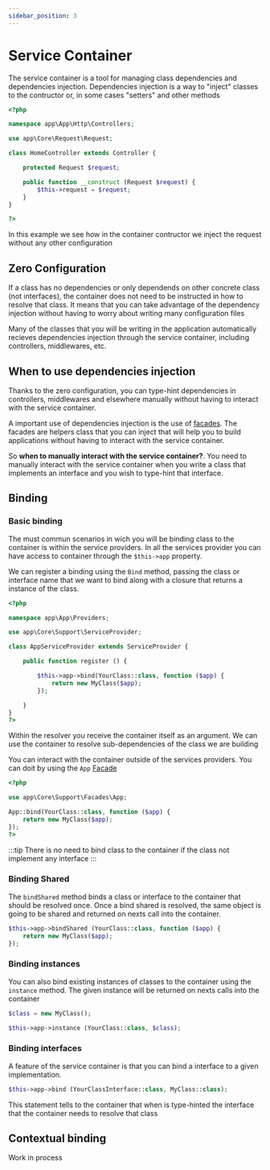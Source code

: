 ```yaml
---
sidebar_position: 3
---
```


# Service Container

The service container is a tool for managing class dependencies and dependencies injection.
Dependencies injection is a way to "inject" classes to the contructor or, in some cases "setters" and other methods

```php title="Example dependencies injection"
<?php

namespace app\App\Http\Controllers;

use app\Core\Request\Request;

class HomeController extends Controller {

    protected Request $request;

    public function __construct (Request $request) {
        $this->request = $request;
    }
}

?>
```

In this example we see how in the container contructor we inject the request without any other configuration

## Zero Configuration

If a class has no dependencies or only dependends on other concrete class (not interfaces), the container does not need to be instructed in how to resolve that class. It means that you can take advantage of the dependency injection without having to worry about writing many configuration files

Many of the classes that you will be writing in the application automatically recieves dependencies injection through the service container, including controllers, middlewares, etc.

## When to use dependencies injection

Thanks to the zero configuration, you can type-hint dependencies in controllers, middlewares and elsewhere manually without having to interact with the service container.

A important use of dependencies injection is the use of [facades](./facade). The facades are helpers class that you can inject that will help you to build applications without having to interact with the service container.

So **when to manually interact with the service container?**. You need to manually interact with the service container when you write a class that implements an interface and you wish to type-hint that interface.

## Binding

### Basic binding

The must commun scenarios in wich you will be binding class to the container is within the service providers.
In all the services provider you can have access to container through the `$this->app` property.

We can register a binding using the `Bind` method, passing the class or interface name that we want to bind along with a closure that returns a instance of the class.

```php
<?php

namespace app\App\Providers;

use app\Core\Support\ServiceProvider;

class AppServiceProvider extends ServiceProvider {

    public function register () {

        $this->app->bind(YourClass::class, function ($app) {
            return new MyClass($app);
        });

    }
}
?>
```

Within the resolver you receive the container itself as an argument. We can use the container to resolve sub-dependencies of the class we are building

You can interact with the container outside of the services providers. You can doit by using the `App` [Facade](./facade)

```php
<?php

use app\Core\Support\Facades\App;

App::bind(YourClass::class, function ($app) {
    return new MyClass($app);
});
?>
```

:::tip
There is no need to bind class to the container if the class not implement any interface
:::

### Binding Shared

The `bindShared` method binds a class or interface to the container that should be resolved once. Once a bind shared is resolved, the same object is going to be shared and returned on nexts call into the container.

```php
$this->app->bindShared (YourClass::class, function ($app) {
    return new MyClass($app);
});
```

### Binding instances

You can also bind existing instances of classes to the container using the `instance` method. The given instance will be returned on nexts calls into the container

```php
$class = new MyClass();

$this->app->instance (YourClass::class, $class);
```

### Binding interfaces

A feature of the service container is that you can bind a interface to a given implementation.

```php
$this->app->bind (YourClassInterface::class, MyClass::class);
```

This statement tells to the container that when is type-hinted the interface that the container needs to resolve that class

## Contextual binding

Work in process
